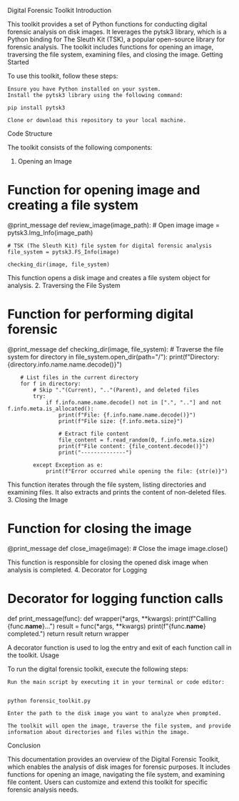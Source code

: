 Digital Forensic Toolkit
Introduction

This toolkit provides a set of Python functions for conducting digital forensic analysis on disk images. It leverages the pytsk3 library, which is a Python binding for The Sleuth Kit (TSK), a popular open-source library for forensic analysis. The toolkit includes functions for opening an image, traversing the file system, examining files, and closing the image.
Getting Started

To use this toolkit, follow these steps:

    Ensure you have Python installed on your system.
    Install the pytsk3 library using the following command:

    pip install pytsk3

    Clone or download this repository to your local machine.

Code Structure

The toolkit consists of the following components:
1. Opening an Image


# Function for opening image and creating a file system
@print_message
def review_image(image_path):
    # Open image
    image = pytsk3.Img_Info(image_path)

    # TSK (The Sleuth Kit) file system for digital forensic analysis
    file_system = pytsk3.FS_Info(image)

    checking_dir(image, file_system)

This function opens a disk image and creates a file system object for analysis.
2. Traversing the File System


# Function for performing digital forensic
@print_message
def checking_dir(image, file_system):
    # Traverse the file system
    for directory in file_system.open_dir(path="/"):
        print(f"Directory: {directory.info.name.name.decode()}")

        # List files in the current directory
        for f in directory:
            # Skip "."(Current), ".."(Parent), and deleted files
            try:
                if f.info.name.name.decode() not in [".", ".."] and not f.info.meta.is_allocated():
                    print(f"File: {f.info.name.name.decode()}")
                    print(f"File size: {f.info.meta.size}")

                    # Extract file content
                    file_content = f.read_random(0, f.info.meta.size)
                    print(f"File content: {file_content.decode()}")
                    print("--------------")

            except Exception as e:
                print(f"Error occurred while opening the file: {str(e)}")

This function iterates through the file system, listing directories and examining files. It also extracts and prints the content of non-deleted files.
3. Closing the Image


# Function for closing the image
@print_message
def close_image(image):
    # Close the image
    image.close()

This function is responsible for closing the opened disk image when analysis is completed.
4. Decorator for Logging



# Decorator for logging function calls
def print_message(func):
    def wrapper(*args, **kwargs):
        print(f"Calling {func.__name__}...")
        result = func(*args, **kwargs)
        print(f"{func.__name__} completed.")
        return result
    return wrapper

A decorator function is used to log the entry and exit of each function call in the toolkit.
Usage

To run the digital forensic toolkit, execute the following steps:

    Run the main script by executing it in your terminal or code editor:


    python forensic_toolkit.py

    Enter the path to the disk image you want to analyze when prompted.

    The toolkit will open the image, traverse the file system, and provide information about directories and files within the image.

Conclusion

This documentation provides an overview of the Digital Forensic Toolkit, which enables the analysis of disk images for forensic purposes. It includes functions for opening an image, navigating the file system, and examining file content. Users can customize and extend this toolkit for specific forensic analysis needs.
